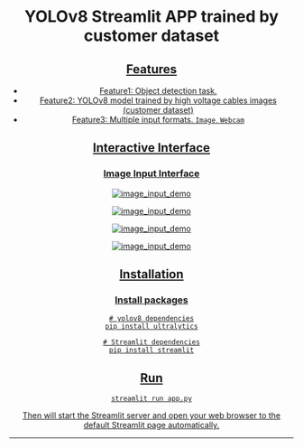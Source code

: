 
<div align="center">

# YOLOv8 Streamlit APP trained by customer dataset

  <p>
    <a align="center" href="https://ultralytics.com/yolov8" target="_blank">
     
  </p>


</div>


## Features
- Feature1: Object detection task.
- Feature2: YOLOv8 model trained by high voltage cables images (customer dataset)
- Feature3: Multiple input formats. `Image`, `Webcam`

## Interactive Interface
### Image Input Interface
![image_input_demo](https://github.com/ImaneBirJmel/web_app_detection/blob/main/1.jpg)

![image_input_demo](https://github.com/ImaneBirJmel/web_app_detection/blob/main/2.jpg)

![image_input_demo](https://github.com/ImaneBirJmel/web_app_detection/blob/main/3.jpg)

![image_input_demo](https://github.com/ImaneBirJmel/web_app_detection/blob/main/4.jpg)






## Installation

### Install packages
```commandline
# yolov8 dependencies
pip install ultralytics

# Streamlit dependencies
pip install streamlit
```


## Run
```commandline
streamlit run app.py
```
Then will start the Streamlit server and open your web browser to the default Streamlit page automatically.


***


